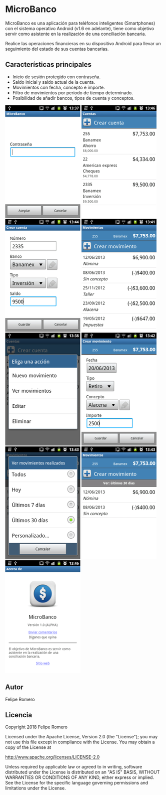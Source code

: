 # MicroBanco

MicroBanco es una aplicación para teléfonos inteligentes (Smartphones) con el sistema operativo Android (v1.6 en adelante), tiene como objetivo servir como asistente en la realización de una conciliación bancaria.

Realice las operaciones financieras en su dispositivo Android para llevar un seguimiento del estado de sus cuentas bancarias.

## Características principales

- Inicio de sesión protegido con contraseña.
- Saldo inicial y saldo actual de la cuenta.
- Movimientos con fecha, concepto e importe.
- Filtro de movimientos por periodo de tiempo determinado.
- Posibilidad de añadir bancos, tipos de cuenta y conceptos.

![device1](docs/resized/device-2013-06-20-133827.png) ![device2](docs/resized/device-2013-06-20-134731.png) ![device3](docs/resized/device-2013-06-20-134559.png)
![device3](docs/resized/device-2013-06-20-134257.png) ![device4](docs/resized/device-2013-06-20-133942.png) ![device3](docs/resized/device-2013-06-20-134333.png)
![device5](docs/resized/device-2013-06-20-134444.png) ![device6](docs/resized/device-2013-06-20-134436.png) ![device3](docs/resized/device-2013-06-20-134751.png)

## Autor

Felipe Romero

## Licencia

Copyright 2018 Felipe Romero

Licensed under the Apache License, Version 2.0 (the "License");
you may not use this file except in compliance with the License.
You may obtain a copy of the License at

   http://www.apache.org/licenses/LICENSE-2.0

Unless required by applicable law or agreed to in writing, software
distributed under the License is distributed on an "AS IS" BASIS,
WITHOUT WARRANTIES OR CONDITIONS OF ANY KIND, either express or implied.
See the License for the specific language governing permissions and
limitations under the License.
